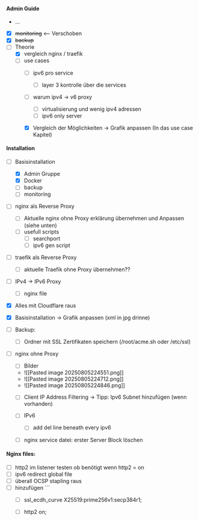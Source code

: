 #### Admin Guide
- ...
- [x] ~~monitoring~~ <-- Verschoben
- [x] ~~backup~~ 
- [ ] Theorie
	- [x] vergleich nginx / traefik
	- [ ] use cases
		- [ ] ipv6 pro service
			- [ ] layer 3 kontrolle über die services
		- [ ] warum ipv4 -> v6 proxy
			- [ ] virtualisierung und wenig ipv4 adressen
			- [ ] ipv6 only server
		- [x] Vergleich der Möglichkeiten -> Grafik anpassen (In das use case Kapitel)


#### Installation
- [ ] Basisinstallation
	- [x] Admin Gruppe
	- [x] Docker
	- [ ] backup
	- [ ] monitoring
- [ ] nginx als Reverse Proxy
	- [ ] Aktuelle nginx ohne Proxy erklärung übernehmen und Anpassen (siehe unten)
	- [ ] usefull scripts 
		- [ ] searchport
		- [ ] ipv6 gen script
- [ ] traefik als Reverse Proxy
	- [ ] aktuelle Traefik ohne Proxy übernehmen??
- [ ] IPv4 -> IPv6 Proxy
	- [ ] nginx file

- [x] Alles mit Cloudflare raus
- [x] Basisinstallation  -> Grafik anpassen (xml in jpg drinne)

- [ ] Backup:
	- [ ] Ordner mit SSL Zertifikaten speichern (/root/acme.sh oder /etc/ssl)
- [ ] nginx ohne Proxy
	- [ ] Bilder
	- ![[Pasted image 20250805224551.png]]
	- ![[Pasted image 20250805224712.png]]
	- ![[Pasted image 20250805224846.png]]
	- [ ] Client IP Address Filtering -> Tipp: Ipv6 Subnet hinzufügen (wenn vorhanden)
	- [ ] IPv6
		- [ ] add del line beneath every ipv6
	- [ ] nginx service datei: erster Server Block löschen


#### Nginx files:
- [ ] http2 im listener testen ob benötigt wenn http2 = on
- [ ] ipv6 redirect global file
- [ ] überall OCSP stapling raus
- [ ] hinzufügen ```
	- [ ] ssl_ecdh_curve X25519:prime256v1:secp384r1;
	- [ ] http2 on;

